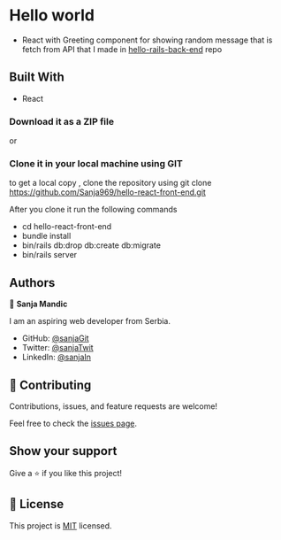 # Hello world

- React with Greeting component for showing random message that is fetch from API that I made in [hello-rails-back-end](https://github.com/Sanja969/hello-rails-back-end) repo


## Built With

- React


### Download it as a ZIP file

or

### Clone it in your local machine using GIT

to get a local copy , clone the repository using git clone
https://github.com/Sanja969/hello-react-front-end.git

After you clone it run the following commands

- cd hello-react-front-end
- bundle install
- bin/rails db:drop db:create db:migrate
- bin/rails server

## Authors

👤 **Sanja Mandic**

I am an aspiring web developer from Serbia.

- GitHub: [@sanjaGit](https://github.com/Sanja969)
- Twitter: [@sanjaTwit](https://twitter.com/SanjaMandic42)
- LinkedIn: [@sanjaIn](https://linkedin.com/in/sanja-mandic-823995a2/)

## 🤝 Contributing

Contributions, issues, and feature requests are welcome!

Feel free to check the [issues page](https://github.com/Sanja969/hello-react-front-end/issues).

## Show your support

Give a ⭐️ if you like this project!

## 📝 License

This project is [MIT](https://github.com/Sanja969/hello-react-front-end/blob/main/LICENSE) licensed.